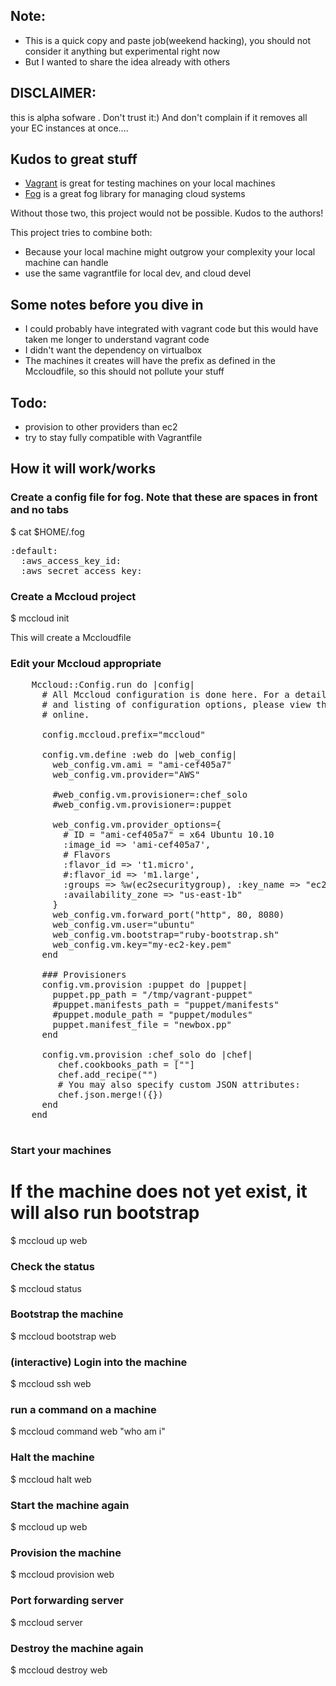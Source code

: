 ## Note:
- This is a quick copy and paste job(weekend hacking), you should not consider it anything but experimental right now
- But I wanted to share the idea already with others

## DISCLAIMER:
this is alpha sofware . Don't trust it:) And don't complain if it removes all your EC instances at once....

## Kudos to great stuff
- [Vagrant](http://www.vagrantup.com) is great for testing machines on your local machines
- [Fog](https://github.com/geemus/fog) is a great fog library for managing cloud systems

Without those two, this project would not be possible. Kudos to the authors!

This project tries to combine both:
- Because your local machine might outgrow your complexity your local machine can handle
- use the same vagrantfile for local dev, and cloud devel

## Some notes before you dive in

- I could probably have integrated with vagrant code but this would have taken me longer to understand vagrant code
- I didn't want the dependency on virtualbox
- The machines it creates will have the prefix as defined in the Mccloudfile, so this should not pollute your stuff

## Todo:

- provision to other providers than ec2
- try to stay fully compatible with Vagrantfile

## How it will work/works

### Create a config file for fog. Note that these are spaces in front and no tabs
$ cat $HOME/.fog
<pre>
:default:
  :aws_access_key_id: <your id here>
  :aws_secret_access_key: <your acess key here>
</pre>

### Create a Mccloud project
$ mccloud init

This will create a Mccloudfile

### Edit your Mccloud appropriate

<pre>
	Mccloud::Config.run do |config|
	  # All Mccloud configuration is done here. For a detailed explanation
	  # and listing of configuration options, please view the documentation
	  # online.

	  config.mccloud.prefix="mccloud"

	  config.vm.define :web do |web_config|
	    web_config.vm.ami = "ami-cef405a7"
	    web_config.vm.provider="AWS"

	    #web_config.vm.provisioner=:chef_solo
	    #web_config.vm.provisioner=:puppet

	    web_config.vm.provider_options={ 
	      # ID = "ami-cef405a7" = x64 Ubuntu 10.10
	      :image_id => 'ami-cef405a7', 
	      # Flavors
	      :flavor_id => 't1.micro',
	      #:flavor_id => 'm1.large',
	      :groups => %w(ec2securitygroup), :key_name => "ec2-keyname",
	      :availability_zone => "us-east-1b" 
	    }
	    web_config.vm.forward_port("http", 80, 8080)
	    web_config.vm.user="ubuntu"
	    web_config.vm.bootstrap="ruby-bootstrap.sh"
	    web_config.vm.key="my-ec2-key.pem"
	  end

	  ### Provisioners
	  config.vm.provision :puppet do |puppet|
	    puppet.pp_path = "/tmp/vagrant-puppet"
	    #puppet.manifests_path = "puppet/manifests"
	    #puppet.module_path = "puppet/modules"
	    puppet.manifest_file = "newbox.pp"
	  end

	  config.vm.provision :chef_solo do |chef|
	     chef.cookbooks_path = ["<your cookboopath>"]
	     chef.add_recipe("<some recipe>")
	     # You may also specify custom JSON attributes:
	     chef.json.merge!({})
	  end
	end

</pre>

### Start your machines
# If the machine does not yet exist, it will also run bootstrap
$ mccloud up web

### Check the status
$ mccloud status

### Bootstrap the machine
$ mccloud bootstrap web

### (interactive) Login into the machine
$ mccloud ssh web

### run a command on a machine
$ mccloud command web "who am i"

### Halt the machine
$ mccloud halt web

### Start the machine again
$ mccloud up web

### Provision the machine
$ mccloud provision web

### Port forwarding server
$ mccloud server

### Destroy the machine again
$ mccloud destroy web
